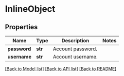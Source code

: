 # InlineObject

## Properties
Name | Type | Description | Notes
------------ | ------------- | ------------- | -------------
**password** | **str** | Account password. | 
**username** | **str** | Account username. | 

[[Back to Model list]](../README.md#documentation-for-models) [[Back to API list]](../README.md#documentation-for-api-endpoints) [[Back to README]](../README.md)


